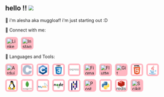 ## hello !! <img height="50" src="https://media.tenor.com/8HaTOA3o0OoAAAAj/pixel-cat.gif"></img>

🌱 i'm alesha aka muggloaf! i'm just starting out :D  

<p>🌸 Connect with me:</p>
<div style="display: flex; gap: 10px; margin: 10px 0;">
  <a href="https://linkedin.com/in/alesha-mulla-263827329/" target="_blank" style="text-decoration: none;">
    <div style="width: 40px; height: 40px; background-color: #FFB6C1; border-radius: 8px; display: flex; align-items: center; justify-content: center; transition: transform 0.2s ease;">
      <img src="https://raw.githubusercontent.com/rahuldkjain/github-profile-readme-generator/master/src/images/icons/Social/linked-in-alt.svg" alt="LinkedIn" width="30" height="30" />
    </div>
  </a>
  <a href="https://instagram.com/alesha.gif" target="_blank" style="text-decoration: none;">
    <div style="width: 40px; height: 40px; background-color: #FFB6C1; border-radius: 8px; display: flex; align-items: center; justify-content: center; transition: transform 0.2s ease;">
      <img src="https://raw.githubusercontent.com/rahuldkjain/github-profile-readme-generator/master/src/images/icons/Social/instagram.svg" alt="Instagram" width="30" height="30" />
    </div>
  </a>
</div>

<p>🌸 Languages and Tools:</p>
<div style="display: flex; flex-wrap: wrap; gap: 10px; margin: 10px 0;">
  <a href="https://www.arduino.cc/" target="_blank" style="text-decoration: none;">
    <div style="width: 40px; height: 40px; background-color: #FFB6C1; border-radius: 8px; display: flex; align-items: center; justify-content: center; transition: transform 0.2s ease;">
      <img src="https://cdn.worldvectorlogo.com/logos/arduino-1.svg" alt="Arduino" width="30" height="30"/>
    </div>
  </a>
  <a href="https://www.cprogramming.com/" target="_blank" style="text-decoration: none;">
    <div style="width: 40px; height: 40px; background-color: #FFB6C1; border-radius: 8px; display: flex; align-items: center; justify-content: center; transition: transform 0.2s ease;">
      <img src="https://raw.githubusercontent.com/devicons/devicon/master/icons/c/c-original.svg" alt="C" width="30" height="30"/>
    </div>
  </a>
  <a href="https://www.w3schools.com/cpp/" target="_blank" style="text-decoration: none;">
    <div style="width: 40px; height: 40px; background-color: #FFB6C1; border-radius: 8px; display: flex; align-items: center; justify-content: center; transition: transform 0.2s ease;">
      <img src="https://raw.githubusercontent.com/devicons/devicon/master/icons/cplusplus/cplusplus-original.svg" alt="C++" width="30" height="30"/>
    </div>
  </a>
  <a href="https://www.w3schools.com/css/" target="_blank" style="text-decoration: none;">
    <div style="width: 40px; height: 40px; background-color: #FFB6C1; border-radius: 8px; display: flex; align-items: center; justify-content: center; transition: transform 0.2s ease;">
      <img src="https://raw.githubusercontent.com/devicons/devicon/master/icons/css3/css3-original-wordmark.svg" alt="CSS3" width="30" height="30"/>
    </div>
  </a>
  <a href="https://expressjs.com" target="_blank" style="text-decoration: none;">
    <div style="width: 40px; height: 40px; background-color: #FFB6C1; border-radius: 8px; display: flex; align-items: center; justify-content: center; transition: transform 0.2s ease;">
      <img src="https://raw.githubusercontent.com/devicons/devicon/master/icons/express/express-original-wordmark.svg" alt="Express" width="30" height="30"/>
    </div>
  </a>
  <a href="https://www.figma.com/" target="_blank" style="text-decoration: none;">
    <div style="width: 40px; height: 40px; background-color: #FFB6C1; border-radius: 8px; display: flex; align-items: center; justify-content: center; transition: transform 0.2s ease;">
      <img src="https://www.vectorlogo.zone/logos/figma/figma-icon.svg" alt="Figma" width="30" height="30"/>
    </div>
  </a>
  <a href="https://flutter.dev" target="_blank" style="text-decoration: none;">
    <div style="width: 40px; height: 40px; background-color: #FFB6C1; border-radius: 8px; display: flex; align-items: center; justify-content: center; transition: transform 0.2s ease;">
      <img src="https://www.vectorlogo.zone/logos/flutterio/flutterio-icon.svg" alt="Flutter" width="30" height="30"/>
    </div>
  </a>
  <a href="https://git-scm.com/" target="_blank" style="text-decoration: none;">
    <div style="width: 40px; height: 40px; background-color: #FFB6C1; border-radius: 8px; display: flex; align-items: center; justify-content: center; transition: transform 0.2s ease;">
      <img src="https://www.vectorlogo.zone/logos/git-scm/git-scm-icon.svg" alt="Git" width="30" height="30"/>
    </div>
  </a>
  <a href="https://www.w3.org/html/" target="_blank" style="text-decoration: none;">
    <div style="width: 40px; height: 40px; background-color: #FFB6C1; border-radius: 8px; display: flex; align-items: center; justify-content: center; transition: transform 0.2s ease;">
      <img src="https://raw.githubusercontent.com/devicons/devicon/master/icons/html5/html5-original-wordmark.svg" alt="HTML5" width="30" height="30"/>
    </div>
  </a>
  <a href="https://www.java.com" target="_blank" style="text-decoration: none;">
    <div style="width: 40px; height: 40px; background-color: #FFB6C1; border-radius: 8px; display: flex; align-items: center; justify-content: center; transition: transform 0.2s ease;">
      <img src="https://raw.githubusercontent.com/devicons/devicon/master/icons/java/java-original.svg" alt="Java" width="30" height="30"/>
    </div>
  </a>
  <a href="https://www.linux.org/" target="_blank" style="text-decoration: none;">
    <div style="width: 40px; height: 40px; background-color: #FFB6C1; border-radius: 8px; display: flex; align-items: center; justify-content: center; transition: transform 0.2s ease;">
      <img src="https://raw.githubusercontent.com/devicons/devicon/master/icons/linux/linux-original.svg" alt="Linux" width="30" height="30"/>
    </div>
  </a>
  <a href="https://www.mongodb.com/" target="_blank" style="text-decoration: none;">
    <div style="width: 40px; height: 40px; background-color: #FFB6C1; border-radius: 8px; display: flex; align-items: center; justify-content: center; transition: transform 0.2s ease;">
      <img src="https://raw.githubusercontent.com/devicons/devicon/master/icons/mongodb/mongodb-original-wordmark.svg" alt="MongoDB" width="30" height="30"/>
    </div>
  </a>
  <a href="https://www.mysql.com/" target="_blank" style="text-decoration: none;">
    <div style="width: 40px; height: 40px; background-color: #FFB6C1; border-radius: 8px; display: flex; align-items: center; justify-content: center; transition: transform 0.2s ease;">
      <img src="https://raw.githubusercontent.com/devicons/devicon/master/icons/mysql/mysql-original-wordmark.svg" alt="MySQL" width="30" height="30"/>
    </div>
  </a>
  <a href="https://nodejs.org" target="_blank" style="text-decoration: none;">
    <div style="width: 40px; height: 40px; background-color: #FFB6C1; border-radius: 8px; display: flex; align-items: center; justify-content: center; transition: transform 0.2s ease;">
      <img src="https://raw.githubusercontent.com/devicons/devicon/master/icons/nodejs/nodejs-original-wordmark.svg" alt="Node.js" width="30" height="30"/>
    </div>
  </a>
  <a href="https://pandas.pydata.org/" target="_blank" style="text-decoration: none;">
    <div style="width: 40px; height: 40px; background-color: #FFB6C1; border-radius: 8px; display: flex; align-items: center; justify-content: center; transition: transform 0.2s ease;">
      <img src="https://raw.githubusercontent.com/devicons/devicon/2ae2a900d2f041da66e950e4d48052658d850630/icons/pandas/pandas-original.svg" alt="Pandas" width="30" height="30"/>
    </div>
  </a>
  <a href="https://postman.com" target="_blank" style="text-decoration: none;">
    <div style="width: 40px; height: 40px; background-color: #FFB6C1; border-radius: 8px; display: flex; align-items: center; justify-content: center; transition: transform 0.2s ease;">
      <img src="https://www.vectorlogo.zone/logos/getpostman/getpostman-icon.svg" alt="Postman" width="30" height="30"/>
    </div>
  </a>
  <a href="https://www.python.org" target="_blank" style="text-decoration: none;">
    <div style="width: 40px; height: 40px; background-color: #FFB6C1; border-radius: 8px; display: flex; align-items: center; justify-content: center; transition: transform 0.2s ease;">
      <img src="https://raw.githubusercontent.com/devicons/devicon/master/icons/python/python-original.svg" alt="Python" width="30" height="30"/>
    </div>
  </a>
  <a href="https://redis.io" target="_blank" style="text-decoration: none;">
    <div style="width: 40px; height: 40px; background-color: #FFB6C1; border-radius: 8px; display: flex; align-items: center; justify-content: center; transition: transform 0.2s ease;">
      <img src="https://raw.githubusercontent.com/devicons/devicon/master/icons/redis/redis-original-wordmark.svg" alt="Redis" width="30" height="30"/>
    </div>
  </a>
  <a href="https://scikit-learn.org/" target="_blank" style="text-decoration: none;">
    <div style="width: 40px; height: 40px; background-color: #FFB6C1; border-radius: 8px; display: flex; align-items: center; justify-content: center; transition: transform 0.2s ease;">
      <img src="https://upload.wikimedia.org/wikipedia/commons/0/05/Scikit_learn_logo_small.svg" alt="Scikit-learn" width="30" height="30"/>
    </div>
  </a>
</div>
